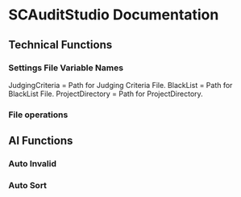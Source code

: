 # SCAuditStudio Documentation

## Technical Functions

### Settings File Variable Names

JudgingCriteria = Path for Judging Criteria File.
BlackList = Path for BlackList File.
ProjectDirectory = Path for ProjectDirectory.
### File operations


## AI Functions

### Auto Invalid

### Auto Sort